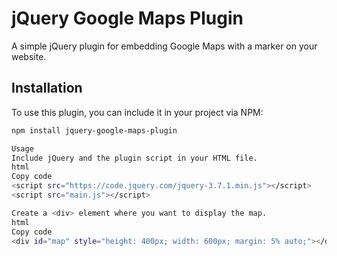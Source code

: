 # jQuery Google Maps Plugin

A simple jQuery plugin for embedding Google Maps with a marker on your website.

## Installation

To use this plugin, you can include it in your project via NPM:

```bash
npm install jquery-google-maps-plugin

Usage
Include jQuery and the plugin script in your HTML file.
html
Copy code
<script src="https://code.jquery.com/jquery-3.7.1.min.js"></script>
<script src="main.js"></script>

Create a <div> element where you want to display the map.
html
Copy code
<div id="map" style="height: 400px; width: 600px; margin: 5% auto;"></div>



